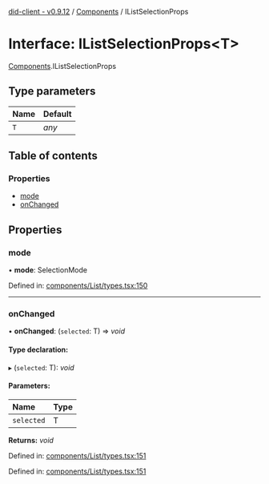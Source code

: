 [did-client - v0.9.12](../README.md) / [Components](../modules/components.md) / IListSelectionProps

# Interface: IListSelectionProps<T\>

[Components](../modules/components.md).IListSelectionProps

## Type parameters

Name | Default |
:------ | :------ |
`T` | *any* |

## Table of contents

### Properties

- [mode](components.ilistselectionprops.md#mode)
- [onChanged](components.ilistselectionprops.md#onchanged)

## Properties

### mode

• **mode**: SelectionMode

Defined in: [components/List/types.tsx:150](https://github.com/Puzzlepart/did/blob/dev/client/components/List/types.tsx#L150)

___

### onChanged

• **onChanged**: (`selected`: T) => *void*

#### Type declaration:

▸ (`selected`: T): *void*

#### Parameters:

Name | Type |
:------ | :------ |
`selected` | T |

**Returns:** *void*

Defined in: [components/List/types.tsx:151](https://github.com/Puzzlepart/did/blob/dev/client/components/List/types.tsx#L151)

Defined in: [components/List/types.tsx:151](https://github.com/Puzzlepart/did/blob/dev/client/components/List/types.tsx#L151)
